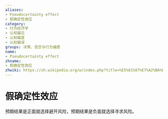 ```yaml
---
aliases:
- Pseudocertainty effect
- 假确定性效应
category:
- 行为经济学
- 认知偏见
- 认知偏差
- 认知偏误
groups: 决策、信念与行为偏差
name:
- Pseudocertainty effect
zhname:
- 假确定性效应
zhwiki: https://zh.wikipedia.org/w/index.php?title=%E5%81%87%E7%A2%BA%E5%AE%9A%E6%80%A7%E6%95%88%E6%87%89&action=edit&redlink=1
---
```


# 假确定性效应

预期结果是正面就选择避开风险，预期结果是负面就选择寻求风险。
